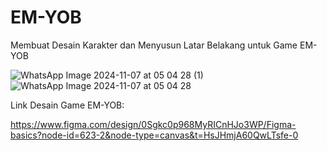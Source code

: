 # EM-YOB
Membuat Desain Karakter dan Menyusun Latar Belakang untuk Game EM-YOB

![WhatsApp Image 2024-11-07 at 05 04 28 (1)](https://github.com/user-attachments/assets/82c3a79b-d24b-4ee6-a20c-4fedc66d5f8f)![WhatsApp Image 2024-11-07 at 05 04 28](https://github.com/user-attachments/assets/75daeaf1-fc21-494c-8d8e-a00d5ad9f120)

Link Desain Game EM-YOB:

https://www.figma.com/design/0Sgkc0p968MyRICnHJo3WP/Figma-basics?node-id=623-2&node-type=canvas&t=HsJHmjA60QwLTsfe-0
